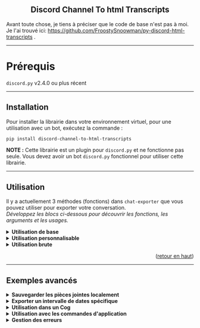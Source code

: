 <div align="center">
    <h2>Discord Channel To html Transcripts</h2>
</div>

Avant toute chose, je tiens à préciser que le code de base n'est pas à moi. Je l'ai trouvé ici: https://github.com/FroostySnoowman/py-discord-html-transcripts .

---
# Prérequis
`discord.py` v2.4.0 ou plus récent

---
## Installation

Pour installer la librairie dans votre environnement virtuel, pour une utilisation avec un bot, exécutez la commande :
```sh
pip install discord-channel-to-html-transcripts
```

**NOTE :** Cette librairie est un plugin pour `discord.py` et ne fonctionne pas seule. Vous devez avoir un bot `discord.py` fonctionnel pour utiliser cette librairie.

---
## Utilisation

Il y a actuellement 3 méthodes (fonctions) dans `chat-exporter` que vous pouvez utiliser pour exporter votre conversation.<br/>
_Développez les blocs ci-dessous pour découvrir les fonctions, les arguments et les usages._
<details><summary><b>Utilisation de base</b></summary>

`.quick_export()` est la manière la plus simple d'utiliser chat-exporter.

Utiliser la fonction _quick_export_ va récupérer l'historique du salon que vous donnez, construire la transcription puis poster le fichier et l'embed directement dans le salon - retournant un objet message récupéré du message qu'il a posté.

Ceci est principalement vu comme une fonction de démonstration, par opposition à une commande que vous devriez réellement utiliser.

**Argument(s) requis :**<br/>
`channel`: Objet `discord.TextChannel`, que ce soit `ctx.channel` ou n'importe quel salon que vous récupérez.

**Argument(s) optionnel(s) :**<br/>
`bot`: Objet `commands.Bot` pour récupérer les membres qui ne sont plus dans votre guilde.

**Argument de retour :**<br/>
`discord.Message`: Le message que _quick_export_ enverra, contenant l'embed et le fichier de conversation exporté.

**Exemple :**
```python
import discord
import chat_exporter
from discord.ext import commands

intents = discord.Intents.default()
intents.members = True
intents.message_content = True

bot = commands.Bot(command_prefix="!", intents=intents)

...

@bot.command()
async def save(ctx: commands.Context):
    await chat_exporter.quick_export(ctx.channel)

...
```

</details>

<details><summary><b>Utilisation personnalisable</b></summary>

`.export()` est la méthode la plus efficace et flexible pour exporter une conversation en utilisant chat-exporter.

Utiliser la fonction _export_ va générer une transcription en utilisant le salon que vous passez, ainsi que n'importe quel des kwargs personnalisés passés pour définir des limites, des fuseaux horaires, des formats 24h et plus (listés ci-dessous).

Ce serait la fonction principale à utiliser dans chat-exporter.

**Argument(s) requis :**<br/>
`channel`: Objet `discord.TextChannel`, que ce soit `ctx.channel` ou n'importe quel salon que vous récupérez.

**Argument(s) optionnel(s) :**<br/>
`limit`: Valeur entière pour définir la limite (quantité de messages) que l'exportateur de conversation récupère lors de la récupération de l'historique (défaut=illimité).<br/>
`tz_info`: Valeur de chaîne d'un [nom de base de données TZ](https://en.wikipedia.org/wiki/List_of_tz_database_time_zones#List) pour définir un fuseau horaire personnalisé pour les messages exportés (défaut=UTC)<br/>
`guild`: Objet `discord.Guild` qui peut être passé pour résoudre des bugs pour certaines forks<br/>
`military_time`: Valeur booléenne pour définir un format 24h pour les heures dans votre conversation exportée (défaut=False | format 12h)<br/>
`fancy_times`: Valeur booléenne qui active/désactive les 'fancy times' (Aujourd'hui|Hier|Jour)<br/>
`before`: Objet `datetime.datetime` qui permet de récupérer les messages d'avant une certaine date
`after`: Objet `datetime.datetime` qui permet de récupérer les messages d'après une certaine date
`bot`: Objet `commands.Bot` pour récupérer les membres qui ne sont plus dans votre guilde.

**Argument de retour :**<br/>
`transcript`: La construction HTML pour que vous puissiez construire le fichier HTML avec Discord.

**Exemple :**
```python
import io

...

@bot.command()
async def save(ctx: commands.Context, limit: int = 100, tz_info: str = "UTC", military_time: bool = True):
    transcript = await chat_exporter.export(
        ctx.channel,
        limit=limit,
        tz_info=tz_info,
        military_time=military_time,
        bot=bot,
    )

    if transcript is None:
        return

    transcript_file = discord.File(
        io.BytesIO(transcript.encode()),
        filename=f"transcript-{ctx.channel.name}.html",
    )

    await ctx.send(file=transcript_file)
```
</details>
<details><summary><b>Utilisation brute</b></summary>

`.raw_export()` est pour les fous qui aiment faire leur propre truc en utilisant chat-exporter.

Utiliser la fonction _raw_export_ va générer une transcription en utilisant la liste de messages que vous passez, ainsi que n'importe quel des kwargs personnalisés passés pour définir des limites, des fuseaux horaires, des formats 24h et plus (listés ci-dessous).

Ce serait pour les personnes qui veulent filtrer le contenu à exporter.

**Argument(s) requis :**<br/>
`channel`: Objet `discord.TextChannel`, que ce soit `ctx.channel` ou n'importe quel salon que vous récupérez (ceci est juste pour le remplissage de l'en-tête).<br/>
`messages`: Une liste d'objets Message que vous souhaitez exporter dans un fichier HTML.

**Argument(s) optionnel(s) :**<br/>
`tz_info`: Valeur de chaîne d'un [nom de base de données TZ](https://en.wikipedia.org/wiki/List_of_tz_database_time_zones#List) pour définir un fuseau horaire personnalisé pour les messages exportés (défaut=UTC)<br/>
`military_time`: Valeur booléenne pour définir un format 24h pour les heures dans votre conversation exportée (défaut=False | format 12h)<br/>
`fancy_times`: Valeur booléenne qui active/désactive les 'fancy times' (Aujourd'hui|Hier|Jour)<br/>
`bot`: Objet `commands.Bot` pour récupérer les membres qui ne sont plus dans votre guilde.

**Argument de retour :**<br/>
`transcript`: La construction HTML pour que vous puissiez construire le fichier HTML avec Discord.

**Exemple :**
```python
import io

...

@bot.command()
async def purge(ctx: commands.Context, tz_info: str, military_time: bool):
    deleted_messages = await ctx.channel.purge()

    transcript = await chat_exporter.raw_export(
        ctx.channel,
        messages=deleted_messages,
        tz_info=tz_info,
        military_time=military_time,
        bot=bot,
    )

    if transcript is None:
        return

    transcript_file = discord.File(
        io.BytesIO(transcript.encode()),
        filename=f"transcript-{ctx.channel.name}.html",
    )

    await ctx.send(file=transcript_file)
```
</details>

<p align="right">(<a href="#top">retour en haut</a>)</p>

---
## Exemples avancés

<details><summary><b>Sauvegarder les pièces jointes localement</b></summary>

Par défaut, les pièces jointes sont intégrées dans le fichier HTML en utilisant leur URL Discord. Si vous souhaitez les sauvegarder localement, vous pouvez utiliser le `AttachmentToLocalFileHostHandler`.

**Exemple :**
```python
import io
import os
import chat_exporter
from chat_exporter.construct.attachment_handler import AttachmentToLocalFileHostHandler

...

@bot.command()
async def save_with_attachments(ctx: commands.Context):
    if not os.path.exists(f"attachments/{ctx.channel.id}"):
        os.makedirs(f"attachments/{ctx.channel.id}")

    transcript = await chat_exporter.export(
        ctx.channel,
        attachment_handler=AttachmentToLocalFileHostHandler(
            path=f"attachments/{ctx.channel.id}"
        ),
        bot=bot,
    )

    if transcript is None:
        return

    transcript_file = discord.File(
        io.BytesIO(transcript.encode()),
        filename=f"transcript-{ctx.channel.name}.html",
    )

    await ctx.send(file=transcript_file)
```
</details>

<details><summary><b>Exporter un intervalle de dates spécifique</b></summary>

Vous pouvez utiliser les paramètres `before` et `after` pour exporter les messages d'un intervalle de dates spécifique.

**Exemple :**
```python
import io
import datetime

...

@bot.command()
async def save_range(ctx: commands.Context):
    # Exporter les messages des 7 derniers jours
    after_date = datetime.datetime.now() - datetime.timedelta(days=7)

    transcript = await chat_exporter.export(
        ctx.channel,
        after=after_date,
        bot=bot,
    )

    if transcript is None:
        return

    transcript_file = discord.File(
        io.BytesIO(transcript.encode()),
        filename=f"transcript-{ctx.channel.name}.html",
    )

    await ctx.send(file=transcript_file)
```
</details>

<details><summary><b>Utilisation dans un Cog</b></summary>

Pour garder votre code organisé, vous pouvez utiliser les Cogs pour regrouper vos commandes. Voici comment vous pouvez utiliser `chat-exporter` dans un Cog.

**Exemple :**
```python
import io
import discord
import chat_exporter
from discord.ext import commands

class MyCog(commands.Cog):
    def __init__(self, bot: commands.Bot):
        self.bot = bot

    @commands.command()
    async def save_in_cog(self, ctx: commands.Context):
        transcript = await chat_exporter.export(
            ctx.channel,
            bot=self.bot,
        )

        if transcript is None:
            return

        transcript_file = discord.File(
            io.BytesIO(transcript.encode()),
            filename=f"transcript-{ctx.channel.name}.html",
        )

        await ctx.send(file=transcript_file)

async def setup(bot: commands.Bot):
    await bot.add_cog(MyCog(bot))
```
</details>

<details><summary><b>Utilisation avec les commandes d'application</b></summary>

Avec `discord.py` v2.0 et plus, vous pouvez utiliser les commandes d'application (slash commands). Voici comment vous pouvez utiliser `chat-exporter` avec elles.

**Exemple :**
```python
import io
import discord
import chat_exporter
from discord import app_commands

...

@bot.tree.command(name="save_slash", description="Sauvegarde la conversation en utilisant une commande slash.")
@app_commands.describe(channel="Le salon à sauvegarder")
async def save_slash(interaction: discord.Interaction, channel: discord.TextChannel):
    await interaction.response.defer()

    transcript = await chat_exporter.export(
        channel,
        bot=bot,
    )

    if transcript is None:
        await interaction.followup.send("Impossible de sauvegarder la conversation.", ephemeral=True)
        return

    transcript_file = discord.File(
        io.BytesIO(transcript.encode()),
        filename=f"transcript-{channel.name}.html",
    )

    await interaction.followup.send(file=transcript_file)

# N'oubliez pas de synchroniser votre arbre de commandes
# @bot.event
# async def on_ready():
#     await bot.tree.sync()
```
</details>

<details><summary><b>Gestion des erreurs</b></summary>

Il est important de gérer les erreurs qui peuvent survenir lors de l'exportation d'une conversation, par exemple lorsque le bot n'a pas les permissions de voir l'historique du salon.

**Exemple :**
```python
import io
import discord

...

@bot.command()
async def save_safe(ctx: commands.Context):
    try:
        transcript = await chat_exporter.export(
            ctx.channel,
            bot=bot,
        )
    except discord.Forbidden:
        await ctx.send("Je n'ai pas la permission de voir l'historique de ce salon.")
        return
    except Exception as e:
        await ctx.send(f"Une erreur est survenue : {e}")
        return

    if transcript is None:
        return

    transcript_file = discord.File(
        io.BytesIO(transcript.encode()),
        filename=f"transcript-{ctx.channel.name}.html",
    )

    await ctx.send(file=transcript_file)
```
</details>